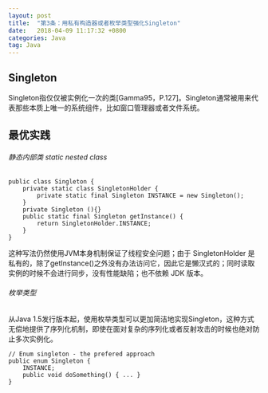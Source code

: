 ```yaml
---
layout: post
title:  "第3条：用私有构造器或者枚举类型强化Singleton"
date:   2018-04-09 11:17:32 +0800
categories: Java
tag: Java
---
```



## Singleton
Singleton指仅仅被实例化一次的类[Gamma95，P.127]。Singleton通常被用来代表那些本质上唯一的系统组件，比如窗口管理器或者文件系统。

## 最优实践
###### 静态内部类 static nested class

```
public class Singleton {  
    private static class SingletonHolder {  
        private static final Singleton INSTANCE = new Singleton();  
    }  
    private Singleton (){}  
    public static final Singleton getInstance() {  
        return SingletonHolder.INSTANCE; 
    }  
}
```
这种写法仍然使用JVM本身机制保证了线程安全问题；由于 SingletonHolder 是私有的，除了getInstance()之外没有办法访问它，因此它是懒汉式的；同时读取实例的时候不会进行同步，没有性能缺陷；也不依赖 JDK 版本。

###### 枚举类型
从Java 1.5发行版本起，使用枚举类型可以更加简洁地实现Singleton，这种方式无偿地提供了序列化机制，即使在面对复杂的序列化或者反射攻击的时候也绝对防止多次实例化。
```
// Enum singleton - the prefered approach
public enum Singleton {
    INSTANCE;
    public void doSomething() { ... }
}
```